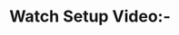 <p align="center" style="text-align:center">
  <h1 align="center">Watch Setup Video:-</h1>
 
  <h1 align="center"><a src="How_to_Use_ADB-Video.mp4"></a> </h1>
    
